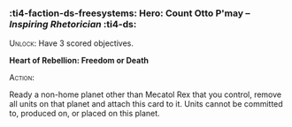 ### :ti4-faction-ds-freesystems: **Hero**: Count Otto P'may – _Inspiring Rhetorician_ :ti4-ds:
<span style="font-variant:small-caps;">Unlock</span>: Have 3 scored objectives.

**Heart of Rebellion: Freedom or Death**

<span style="font-variant:small-caps;">Action</span>:

Ready a non-home planet other than Mecatol Rex that you control, remove all units on that planet and attach this card to it. Units cannot be committed to, produced on, or placed on this planet.
